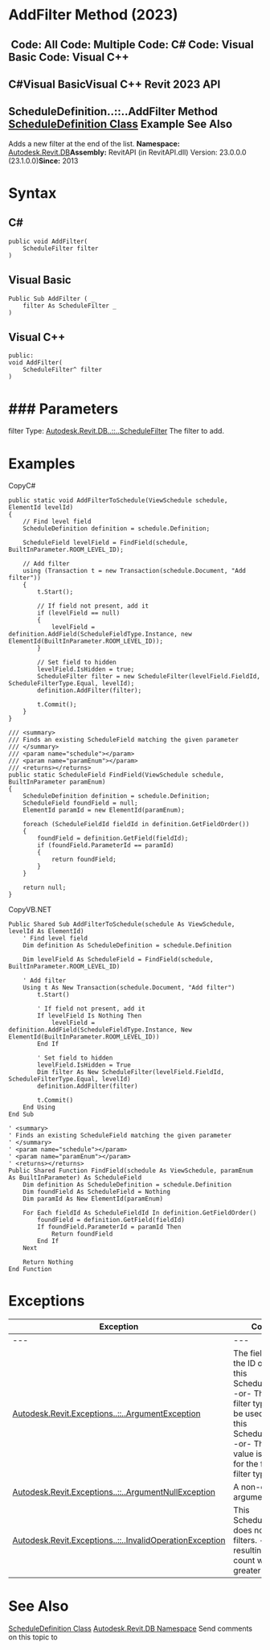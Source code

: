 # AddFilter Method (2023)

﻿
 Code: All Code: Multiple Code: C# Code: Visual Basic Code: Visual C++   
---  
C#Visual BasicVisual C++
Revit 2023 API  
---  
ScheduleDefinition..::..AddFilter Method   
[ScheduleDefinition Class](420696e3-f3ec-1a1d-1205-36a8119d81e5.md "ScheduleDefinition Class") Example See Also  
---  
Adds a new filter at the end of the list. 
**Namespace:** [Autodesk.Revit.DB](87546ba7-461b-c646-cbb1-2cb8f5bff8b2.md "Autodesk.Revit.DB Namespace")**Assembly:** RevitAPI (in RevitAPI.dll) Version: 23.0.0.0 (23.1.0.0)**Since:** 2013 
# Syntax
C#  
---  
```text
public void AddFilter(
	ScheduleFilter filter
)
```
  
Visual Basic  
---  
```text
Public Sub AddFilter ( _
	filter As ScheduleFilter _
)
```
  
Visual C++  
---  
```text
public:
void AddFilter(
	ScheduleFilter^ filter
)
```
  
# ### Parameters
filter
    Type: [Autodesk.Revit.DB..::..ScheduleFilter](a5dfec9f-1efd-b507-d079-eabcbf5032f8.md "ScheduleFilter Class") The filter to add. 
# Examples
CopyC#
```text
public static void AddFilterToSchedule(ViewSchedule schedule, ElementId levelId)
{
    // Find level field
    ScheduleDefinition definition = schedule.Definition;

    ScheduleField levelField = FindField(schedule, BuiltInParameter.ROOM_LEVEL_ID);

    // Add filter
    using (Transaction t = new Transaction(schedule.Document, "Add filter"))
    {
        t.Start();

        // If field not present, add it
        if (levelField == null)
        {
            levelField = definition.AddField(ScheduleFieldType.Instance, new ElementId(BuiltInParameter.ROOM_LEVEL_ID));
        }

        // Set field to hidden
        levelField.IsHidden = true;
        ScheduleFilter filter = new ScheduleFilter(levelField.FieldId, ScheduleFilterType.Equal, levelId);
        definition.AddFilter(filter);

        t.Commit();
    }
}

/// <summary>
/// Finds an existing ScheduleField matching the given parameter
/// </summary>
/// <param name="schedule"></param>
/// <param name="paramEnum"></param>
/// <returns></returns>
public static ScheduleField FindField(ViewSchedule schedule, BuiltInParameter paramEnum)
{
    ScheduleDefinition definition = schedule.Definition;
    ScheduleField foundField = null;
    ElementId paramId = new ElementId(paramEnum);

    foreach (ScheduleFieldId fieldId in definition.GetFieldOrder())
    {
        foundField = definition.GetField(fieldId);
        if (foundField.ParameterId == paramId)
        {
            return foundField;
        }
    }

    return null;
}
```

CopyVB.NET
```text
Public Shared Sub AddFilterToSchedule(schedule As ViewSchedule, levelId As ElementId)
    ' Find level field
    Dim definition As ScheduleDefinition = schedule.Definition

    Dim levelField As ScheduleField = FindField(schedule, BuiltInParameter.ROOM_LEVEL_ID)

    ' Add filter
    Using t As New Transaction(schedule.Document, "Add filter")
        t.Start()

        ' If field not present, add it
        If levelField Is Nothing Then
            levelField = definition.AddField(ScheduleFieldType.Instance, New ElementId(BuiltInParameter.ROOM_LEVEL_ID))
        End If

        ' Set field to hidden
        levelField.IsHidden = True
        Dim filter As New ScheduleFilter(levelField.FieldId, ScheduleFilterType.Equal, levelId)
        definition.AddFilter(filter)

        t.Commit()
    End Using
End Sub

' <summary>
' Finds an existing ScheduleField matching the given parameter
' </summary>
' <param name="schedule"></param>
' <param name="paramEnum"></param>
' <returns></returns>
Public Shared Function FindField(schedule As ViewSchedule, paramEnum As BuiltInParameter) As ScheduleField
    Dim definition As ScheduleDefinition = schedule.Definition
    Dim foundField As ScheduleField = Nothing
    Dim paramId As New ElementId(paramEnum)

    For Each fieldId As ScheduleFieldId In definition.GetFieldOrder()
        foundField = definition.GetField(fieldId)
        If foundField.ParameterId = paramId Then
            Return foundField
        End If
    Next

    Return Nothing
End Function
```

# Exceptions
| Exception | Condition |
| --- | --- |
| --- | --- |
| [Autodesk.Revit.Exceptions..::..ArgumentException](2e6e4206-97a8-dd4b-df5d-4269f4bb6088.md "ArgumentException Class") | The field ID is not the ID of a field in this ScheduleDefinition. -or- The field and filter type cannot be used to filter this ScheduleDefinition. -or- The filter value is not valid for the field and filter type. |
| [Autodesk.Revit.Exceptions..::..ArgumentNullException](631e1424-60f4-929b-4e52-dda9dcd26316.md "ArgumentNullException Class") | A non-optional argument was null |
| [Autodesk.Revit.Exceptions..::..InvalidOperationException](9e715f03-3884-e539-4dd6-8d7545733adc.md "InvalidOperationException Class") | This ScheduleDefinition does not support filters. -or- The resulting filter count would be greater than 8. |

# See Also
[ScheduleDefinition Class](420696e3-f3ec-1a1d-1205-36a8119d81e5.md "ScheduleDefinition Class")
[Autodesk.Revit.DB Namespace](87546ba7-461b-c646-cbb1-2cb8f5bff8b2.md "Autodesk.Revit.DB Namespace")
Send comments on this topic to 